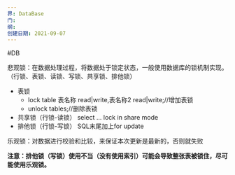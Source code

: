 ```yaml
---
界: DataBase
门: 
纲: 
创建日期: 2021-09-07
---
```

#DB 

悲观锁：在数据处理过程，将数据处于锁定状态，一般使用数据库的锁机制实现。（行锁、表锁、读锁、写锁、共享锁、排他锁）

-   表锁
    -   lock table 表名称 read|write,表名称2 read|write;//增加表锁
    -   unlock tables;//删除表锁
-   共享锁（行锁-读锁）
    select ... lock in share mode
-   排他锁（行锁-写锁）
    SQL末尾加上for update

乐观锁：对数据进行校验和比较，来保证本次更新是最新的，否则就失败

**注意：排他锁（写锁）使用不当（没有使用索引）可能会导致整张表被锁住，尽可能使用乐观锁。**